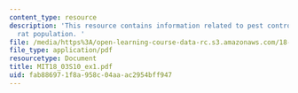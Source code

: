 ```yaml
---
content_type: resource
description: 'This resource contains information related to pest control service and
  rat population. '
file: /media/https%3A/open-learning-course-data-rc.s3.amazonaws.com/18-03-differential-equations-spring-2010/fab886971f8a958c04aaac2954bff947_MIT18_03S10_ex1.pdf
file_type: application/pdf
resourcetype: Document
title: MIT18_03S10_ex1.pdf
uid: fab88697-1f8a-958c-04aa-ac2954bff947
---
```

